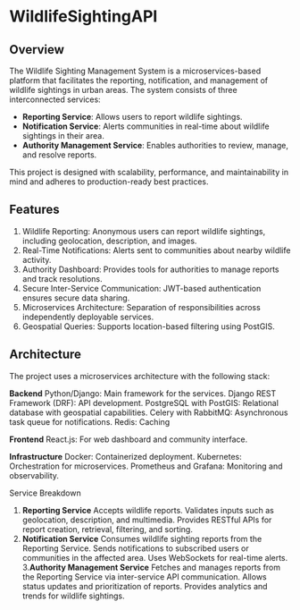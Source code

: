 # WildlifeSightingAPI
## Overview
The Wildlife Sighting Management System is a microservices-based platform that facilitates the reporting, notification, and management of wildlife sightings in urban areas. The system consists of three interconnected services:

- **Reporting Service**: Allows users to report wildlife sightings.
- **Notification Service**: Alerts communities in real-time about wildlife sightings in their area.
- **Authority Management Service**: Enables authorities to review, manage, and resolve reports.

This project is designed with scalability, performance, and maintainability in mind and adheres to production-ready best practices.

## Features
1. Wildlife Reporting: Anonymous users can report wildlife sightings, including geolocation, description, and images.
2. Real-Time Notifications: Alerts sent to communities about nearby wildlife activity.
3. Authority Dashboard: Provides tools for authorities to manage reports and track resolutions.
4. Secure Inter-Service Communication: JWT-based authentication ensures secure data sharing.
5. Microservices Architecture: Separation of responsibilities across independently deployable services.
6. Geospatial Queries: Supports location-based filtering using PostGIS.


## Architecture
The project uses a microservices architecture with the following stack:

**Backend**
Python/Django: Main framework for the services.
Django REST Framework (DRF): API development.
PostgreSQL with PostGIS: Relational database with geospatial capabilities.
Celery with RabbitMQ: Asynchronous task queue for notifications.
Redis: Caching

**Frontend**
React.js: For web dashboard and community interface.

**Infrastructure**
Docker: Containerized deployment.
Kubernetes: Orchestration for microservices.
Prometheus and Grafana: Monitoring and observability.

Service Breakdown
1. **Reporting Service**
Accepts wildlife reports.
Validates inputs such as geolocation, description, and multimedia.
Provides RESTful APIs for report creation, retrieval, filtering, and sorting.
2. **Notification Service**
Consumes wildlife sighting reports from the Reporting Service.
Sends notifications to subscribed users or communities in the affected area.
Uses WebSockets for real-time alerts.
3.**Authority Management Service**
Fetches and manages reports from the Reporting Service via inter-service API communication.
Allows status updates and prioritization of reports.
Provides analytics and trends for wildlife sightings.
